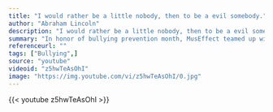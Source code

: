 ```yaml
---
title: "I would rather be a little nobody, then to be a evil somebody."
author: "Abraham Lincoln"
description: "I would rather be a little nobody, then to be a evil somebody. - Abraham Lincoln quotes from GetInspired365.com"
summary: "In honor of bullying prevention month, MusEffect teamed up with their resident poet, Azure Antoinette to create a PSA to inspire action against cyberbullying. With the mission of their dance company being to encourage dialogue on social issues through our art, it was clear to them that they needed to face this topic head on."
referenceurl: ""
tags: ["Bullying",]
source: "youtube"
videoid: "z5hwTeAsOhI"
image: "https://img.youtube.com/vi/z5hwTeAsOhI/0.jpg"
---
```


{{< youtube z5hwTeAsOhI >}}
